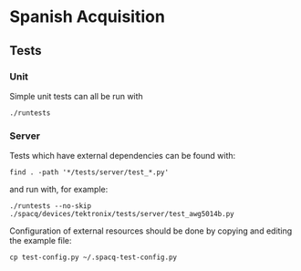 # Spanish Acquisition

## Tests

### Unit

Simple unit tests can all be run with

    ./runtests

### Server

Tests which have external dependencies can be found with:

    find . -path '*/tests/server/test_*.py'

and run with, for example:

    ./runtests --no-skip ./spacq/devices/tektronix/tests/server/test_awg5014b.py

Configuration of external resources should be done by copying and editing the example file:

    cp test-config.py ~/.spacq-test-config.py
